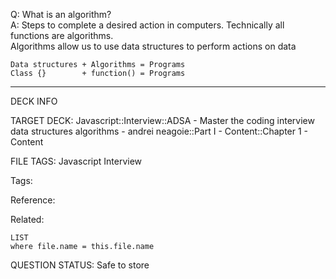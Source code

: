 Q: What is an algorithm?  
A: Steps to complete a desired action in computers. Technically all functions are algorithms.  
Algorithms allow us to use data structures to perform actions on data
```text
Data structures + Algorithms = Programs
Class {}        + function() = Programs
```


---

DECK INFO

TARGET DECK: Javascript::Interview::ADSA - Master the coding interview data structures algorithms - andrei neagoie::Part I - Content::Chapter 1 - Content

FILE TAGS: Javascript Interview

Tags:

Reference:

Related:

```dataview
LIST
where file.name = this.file.name
```

QUESTION STATUS: Safe to store